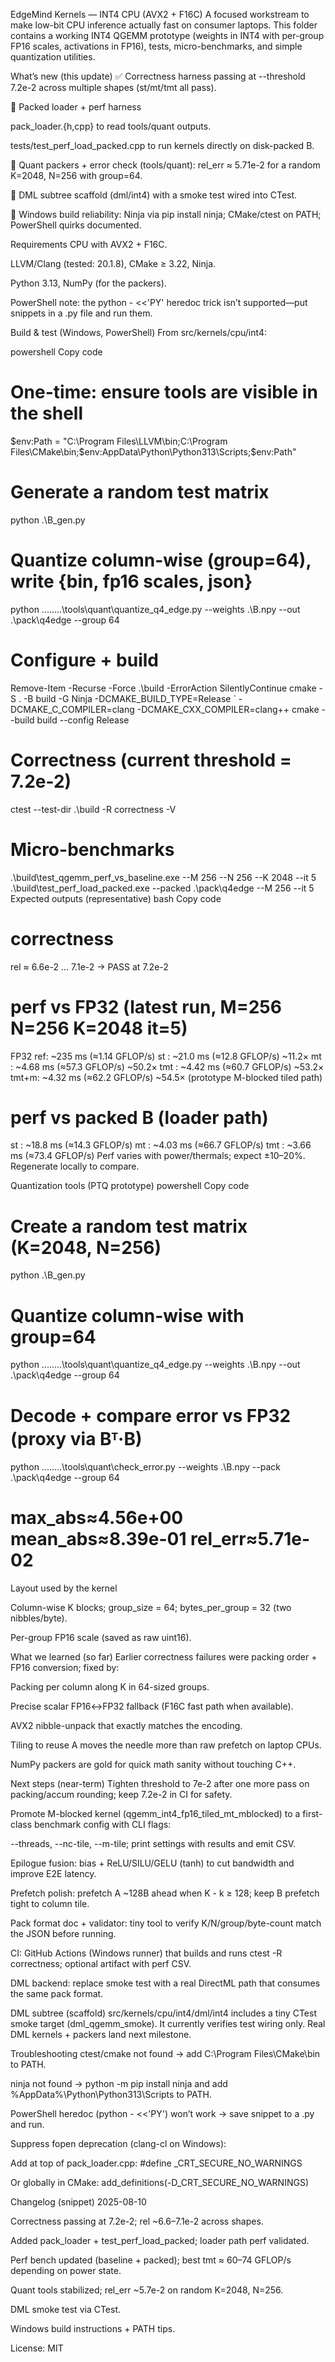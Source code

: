EdgeMind Kernels — INT4 CPU (AVX2 + F16C)
A focused workstream to make low-bit CPU inference actually fast on consumer laptops. This folder contains a working INT4 QGEMM prototype (weights in INT4 with per-group FP16 scales, activations in FP16), tests, micro-benchmarks, and simple quantization utilities.

What’s new (this update)
✅ Correctness harness passing at --threshold 7.2e-2 across multiple shapes (st/mt/tmt all pass).

🧰 Packed loader + perf harness

pack_loader.{h,cpp} to read tools/quant outputs.

tests/test_perf_load_packed.cpp to run kernels directly on disk-packed B.

🧪 Quant packers + error check (tools/quant): rel_err ≈ 5.71e-2 for a random K=2048, N=256 with group=64.

🧱 DML subtree scaffold (dml/int4) with a smoke test wired into CTest.

🧵 Windows build reliability: Ninja via pip install ninja; CMake/ctest on PATH; PowerShell quirks documented.

Requirements
CPU with AVX2 + F16C.

LLVM/Clang (tested: 20.1.8), CMake ≥ 3.22, Ninja.

Python 3.13, NumPy (for the packers).

PowerShell note: the python - <<'PY' heredoc trick isn’t supported—put snippets in a .py file and run them.

Build & test (Windows, PowerShell)
From src/kernels/cpu/int4:

powershell
Copy code
# One-time: ensure tools are visible in the shell
$env:Path = "C:\Program Files\LLVM\bin;C:\Program Files\CMake\bin;$env:AppData\Python\Python313\Scripts;$env:Path"

# Generate a random test matrix
python .\B_gen.py

# Quantize column-wise (group=64), write {bin, fp16 scales, json}
python ..\..\..\..\tools\quant\quantize_q4_edge.py --weights .\B.npy --out .\pack\q4edge --group 64

# Configure + build
Remove-Item -Recurse -Force .\build -ErrorAction SilentlyContinue
cmake -S . -B build -G Ninja -DCMAKE_BUILD_TYPE=Release `
  -DCMAKE_C_COMPILER=clang -DCMAKE_CXX_COMPILER=clang++
cmake --build build --config Release

# Correctness (current threshold = 7.2e-2)
ctest --test-dir .\build -R correctness -V

# Micro-benchmarks
.\build\test_qgemm_perf_vs_baseline.exe --M 256 --N 256 --K 2048 --it 5
.\build\test_perf_load_packed.exe --packed .\pack\q4edge --M 256 --it 5
Expected outputs (representative)
bash
Copy code
# correctness
rel ≈ 6.6e-2 … 7.1e-2  → PASS at 7.2e-2

# perf vs FP32 (latest run, M=256 N=256 K=2048 it=5)
FP32 ref: ~235 ms (≈1.14 GFLOP/s)
st  : ~21.0 ms (≈12.8 GFLOP/s)   ~11.2×
mt  :  ~4.68 ms (≈57.3 GFLOP/s)  ~50.2×
tmt :  ~4.42 ms (≈60.7 GFLOP/s)  ~53.2×
tmt+m: ~4.32 ms (≈62.2 GFLOP/s)  ~54.5×  (prototype M-blocked tiled path)

# perf vs packed B (loader path)
st  : ~18.8 ms (≈14.3 GFLOP/s)
mt  :  ~4.03 ms (≈66.7 GFLOP/s)
tmt :  ~3.66 ms (≈73.4 GFLOP/s)
Perf varies with power/thermals; expect ±10–20%. Regenerate locally to compare.

Quantization tools (PTQ prototype)
powershell
Copy code
# Create a random test matrix (K=2048, N=256)
python .\B_gen.py

# Quantize column-wise with group=64
python ..\..\..\..\tools\quant\quantize_q4_edge.py --weights .\B.npy --out .\pack\q4edge --group 64

# Decode + compare error vs FP32 (proxy via Bᵀ·B)
python ..\..\..\..\tools\quant\check_error.py --weights .\B.npy --pack .\pack\q4edge --group 64
# max_abs≈4.56e+00  mean_abs≈8.39e-01  rel_err≈5.71e-02
Layout used by the kernel

Column-wise K blocks; group_size = 64; bytes_per_group = 32 (two nibbles/byte).

Per-group FP16 scale (saved as raw uint16).

What we learned (so far)
Earlier correctness failures were packing order + FP16 conversion; fixed by:

Packing per column along K in 64-sized groups.

Precise scalar FP16↔FP32 fallback (F16C fast path when available).

AVX2 nibble-unpack that exactly matches the encoding.

Tiling to reuse A moves the needle more than raw prefetch on laptop CPUs.

NumPy packers are gold for quick math sanity without touching C++.

Next steps (near-term)
Tighten threshold to 7e-2 after one more pass on packing/accum rounding; keep 7.2e-2 in CI for safety.

Promote M-blocked kernel (qgemm_int4_fp16_tiled_mt_mblocked) to a first-class benchmark config with CLI flags:

--threads, --nc-tile, --m-tile; print settings with results and emit CSV.

Epilogue fusion: bias + ReLU/SILU/GELU (tanh) to cut bandwidth and improve E2E latency.

Prefetch polish: prefetch A ~128B ahead when K - k ≥ 128; keep B prefetch tight to column tile.

Pack format doc + validator: tiny tool to verify K/N/group/byte-count match the JSON before running.

CI: GitHub Actions (Windows runner) that builds and runs ctest -R correctness; optional artifact with perf CSV.

DML backend: replace smoke test with a real DirectML path that consumes the same pack format.

DML subtree (scaffold)
src/kernels/cpu/int4/dml/int4 includes a tiny CTest smoke target (dml_qgemm_smoke). It currently verifies test wiring only. Real DML kernels + packers land next milestone.

Troubleshooting
ctest/cmake not found → add C:\Program Files\CMake\bin to PATH.

ninja not found → python -m pip install ninja and add %AppData%\Python\Python313\Scripts to PATH.

PowerShell heredoc (python - <<'PY') won’t work → save snippet to a .py and run.

Suppress fopen deprecation (clang-cl on Windows):

Add at top of pack_loader.cpp: #define _CRT_SECURE_NO_WARNINGS

Or globally in CMake: add_definitions(-D_CRT_SECURE_NO_WARNINGS)

Changelog (snippet)
2025-08-10

Correctness passing at 7.2e-2; rel ~6.6–7.1e-2 across shapes.

Added pack_loader + test_perf_load_packed; loader path perf validated.

Perf bench updated (baseline + packed); best tmt ≈ 60–74 GFLOP/s depending on power state.

Quant tools stabilized; rel_err ~5.7e-2 on random K=2048, N=256.

DML smoke test via CTest.

Windows build instructions + PATH tips.

License: MIT

